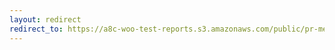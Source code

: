 ```yaml
---
layout: redirect
redirect_to: https://a8c-woo-test-reports.s3.amazonaws.com/public/pr-merge/40623/e2e/index.html
---
```

